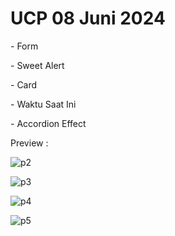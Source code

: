 <h1>UCP 08 Juni 2024</h1>

<p>- Form</p>
<p>- Sweet Alert</p>
<p>- Card</p>
<p>- Waktu Saat Ini</p>
<p>- Accordion Effect</p>


<p>Preview : </p>

![p2](https://github.com/giant-paw/UCP_105_C/assets/107108170/80d58c09-8638-4eb0-a107-40ffdc2fafc3)

![p3](https://github.com/giant-paw/UCP_105_C/assets/107108170/368f1903-7bae-4454-9fcb-006f0015f294)

![p4](https://github.com/giant-paw/UCP_105_C/assets/107108170/e9b9b0bb-f38d-4a75-9f02-e55a0a013d1c)

![p5](https://github.com/giant-paw/UCP_105_C/assets/107108170/f50f6dba-d64b-41a3-ad91-1d1902b55661)
